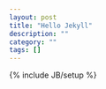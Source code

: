 ```yaml
---
layout: post
title: "Hello Jekyll"
description: ""
category: ""
tags: []
---
```

{% include JB/setup %}
